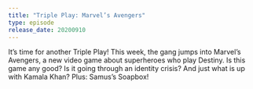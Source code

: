 ```yaml
---
title: "Triple Play: Marvel’s Avengers"
type: episode
release_date: 20200910
---
```

It’s time for another Triple Play! This week, the gang jumps into Marvel’s Avengers, a new video game about superheroes who play Destiny. Is this game any good? Is it going through an identity crisis? And just what is up with Kamala Khan? Plus: Samus’s Soapbox!
